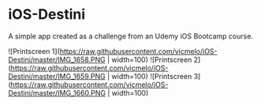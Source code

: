 # iOS-Destini
A simple app created as a challenge from an Udemy iOS Bootcamp course.

![Printscreen 1](https://raw.githubusercontent.com/vicmelo/iOS-Destini/master/IMG_1658.PNG | width=100)
![Printscreen 2](https://raw.githubusercontent.com/vicmelo/iOS-Destini/master/IMG_1659.PNG | width=100)
![Printscreen 3](https://raw.githubusercontent.com/vicmelo/iOS-Destini/master/IMG_1660.PNG | width=100)

